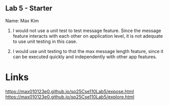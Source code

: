 ## Lab 5 - Starter

Name: Max Kim

1) I would not use a unit test to test message feature. Since the message feature interacts with each other on application level, it is not adequate to use unit testing in this case.

2) I would use unit testing to thst the max message length feature, since it can be executed quickly and independently with other app features.

# Links
https://max010123e0.github.io/sp25Cse110Lab5/expose.html
https://max010123e0.github.io/sp25Cse110Lab5/explore.html